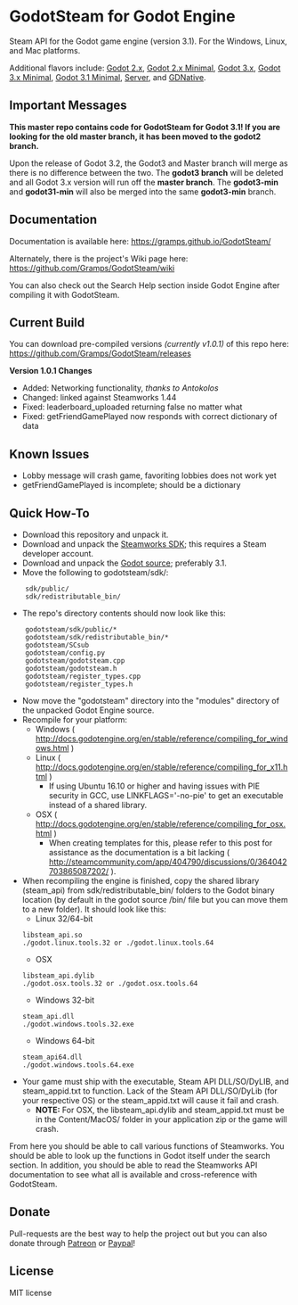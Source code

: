 # GodotSteam for Godot Engine
Steam API for the Godot game engine (version 3.1). For the Windows, Linux, and Mac platforms. 

Additional flavors include: [Godot 2.x](https://github.com/Gramps/GodotSteam/tree/godot2), [Godot 2.x Minimal](https://github.com/Gramps/GodotSteam/tree/godot2-min), [Godot 3.x](https://github.com/Gramps/GodotSteam/tree/godot3), [Godot 3.x Minimal](https://github.com/Gramps/GodotSteam/tree/godot3-min), [Godot 3.1 Minimal](https://github.com/Gramps/GodotSteam/tree/godot31-min), [Server](https://github.com/Gramps/GodotSteam/tree/server), and [GDNative](https://github.com/Gramps/GodotSteam/tree/gdnative).

Important Messages
----------
**This master repo contains code for GodotSteam for Godot 3.1! If you are looking for the old master branch, it has been moved to the godot2 branch.**

Upon the release of Godot 3.2, the Godot3 and Master branch will merge as there is no difference between the two.  The **godot3 branch** will be deleted and all Godot 3.x version will run off the **master branch**.  The **godot3-min** and **godot31-min** will also be merged into the same **godot3-min** branch.

Documentation
----------
Documentation is available here: https://gramps.github.io/GodotSteam/

Alternately, there is the project's Wiki page here: https://github.com/Gramps/GodotSteam/wiki

You can also check out the Search Help section inside Godot Engine after compiling it with GodotSteam.

Current Build
----------
You can download pre-compiled versions _(currently v1.0.1)_ of this repo here: https://github.com/Gramps/GodotSteam/releases

**Version 1.0.1 Changes**
- Added: Networking functionality, _thanks to Antokolos_
- Changed: linked against Steamworks 1.44
- Fixed: leaderboard_uploaded returning false no matter what
- Fixed: getFriendGamePlayed now responds with correct dictionary of data

Known Issues
----------
- Lobby message will crash game, favoriting lobbies does not work yet
- getFriendGamePlayed is incomplete; should be a dictionary

Quick How-To
----------
- Download this repository and unpack it.
- Download and unpack the [Steamworks SDK](https://partner.steamgames.com); this requires a Steam developer account.
- Download and unpack the [Godot source](https://github.com/godotengine/godot); preferably 3.1.
- Move the following to godotsteam/sdk/:
````
    sdk/public/
    sdk/redistributable_bin/
````
- The repo's directory contents should now look like this:
````
    godotsteam/sdk/public/*
    godotsteam/sdk/redistributable_bin/*
    godotsteam/SCsub
    godotsteam/config.py
    godotsteam/godotsteam.cpp
    godotsteam/godotsteam.h
    godotsteam/register_types.cpp
    godotsteam/register_types.h
````
- Now move the "godotsteam" directory into the "modules" directory of the unpacked Godot Engine source.
- Recompile for your platform:
  - Windows ( http://docs.godotengine.org/en/stable/reference/compiling_for_windows.html )
  - Linux ( http://docs.godotengine.org/en/stable/reference/compiling_for_x11.html )
    - If using Ubuntu 16.10 or higher and having issues with PIE security in GCC, use LINKFLAGS='-no-pie' to get an executable instead of a shared library.
  - OSX ( http://docs.godotengine.org/en/stable/reference/compiling_for_osx.html )
    - When creating templates for this, please refer to this post for assistance as the documentation is a bit lacking ( http://steamcommunity.com/app/404790/discussions/0/364042703865087202/ ).
- When recompiling the engine is finished, copy the shared library (steam_api) from sdk/redistributable_bin/ folders to the Godot binary location (by default in the godot source /bin/ file but you can move them to a new folder). It should look like this:
  - Linux 32/64-bit
  ```
  libsteam_api.so
  ./godot.linux.tools.32 or ./godot.linux.tools.64
  ```
  - OSX
  ```
  libsteam_api.dylib
  ./godot.osx.tools.32 or ./godot.osx.tools.64
  ```
  - Windows 32-bit
  ```
  steam_api.dll
  ./godot.windows.tools.32.exe
  ```
  - Windows 64-bit
  ```
  steam_api64.dll
  ./godot.windows.tools.64.exe
  ```
- Your game must ship with the executable, Steam API DLL/SO/DyLIB, and steam_appid.txt to function. Lack of the Steam API DLL/SO/DyLib (for your respective OS) or the steam_appid.txt will cause it fail and crash.
  - **NOTE:** For OSX, the libsteam_api.dylib and steam_appid.txt must be in the Content/MacOS/ folder in your application zip or the game will crash.

From here you should be able to call various functions of Steamworks. You should be able to look up the functions in Godot itself under the search section. In addition, you should be able to read the Steamworks API documentation to see what all is available and cross-reference with GodotSteam.

Donate
-------------
Pull-requests are the best way to help the project out but you can also donate through [Patreon](https://patreon.com/coaguco) or [Paypal](https://www.paypal.me/sithlordkyle)!

License
-------------
MIT license
